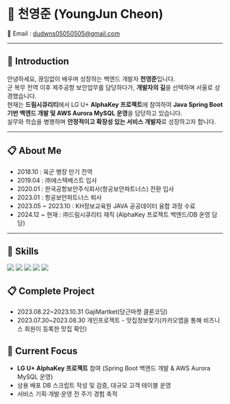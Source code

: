# 👋 천영준 (YoungJun Cheon)
📧 Email : dudwns05050505@gmail.com  

---

## :floppy_disk: Introduction
안녕하세요, 끊임없이 배우며 성장하는 백엔드 개발자 **천영준**입니다.  
군 복무 전역 이후 제주공항 보안업무를 담당하다가, **개발자의 길**을 선택하며 서울로 상경했습니다.  
현재는 **드림시큐리티**에서 LG U+ **AlphaKey 프로젝트**에 참여하여 **Java Spring Boot 기반 백엔드 개발 및 AWS Aurora MySQL 운영**을 담당하고 있습니다.  
실무와 학습을 병행하며 **안정적이고 확장성 있는 서비스 개발자**로 성장하고자 합니다.  

---

## :clipboard: About Me
- 2018.10 : 육군 병장 만기 전역  
- 2019.04 : ㈜에스텍베스트 입사  
- 2020.01 : 한국공항보안주식회사(항공보안파트너스) 전환 입사  
- 2023.01 : 항공보안파트너스 퇴사  
- 2023.05 ~ 2023.10 : KH정보교육원 JAVA 공공데이터 융합 과정 수료  
- 2024.12 ~ 현재 : ㈜드림시큐리티 재직 (AlphaKey 프로젝트 백엔드/DB 운영 담당)  

---
## :muscle: Skills
<div>
  <img src="https://img.shields.io/badge/Java-007396?style=plastic&logo=java&logoColor=white"/>
  <img src="https://img.shields.io/badge/SpringBoot-6DB33F?style=flat&logo=springboot&logoColor=white"/>
  <img src="https://img.shields.io/badge/MyBatis-000000?style=flat&logo=java&logoColor=white"/>
  <img src="https://img.shields.io/badge/Oracle-F80000?style=flat&logo=oracle&logoColor=white"/>
  <img src="https://img.shields.io/badge/AWS%20Aurora-232F3E?style=flat&logo=amazonaws&logoColor=white"/>
</div>

## :clipboard: Complete Project
- 2023.08.22~2023.10.31 GajiMartket(당근마켓 클론코딩)
- 2023.07.30~2023.08.30 개인프로젝트 - 맛집정보찾기(카카오맵을 통해 비즈니스 회원이 등록한 맛집 확인)

## 🚀 Current Focus
- **LG U+ AlphaKey 프로젝트** 참여 (Spring Boot 백엔드 개발 & AWS Aurora MySQL 운영)  
- 상용 배포 DB 스크립트 작성 및 검증, 대규모 고객 테이블 운영  
- 서비스 기획·개발·운영 전 주기 경험 축적  

